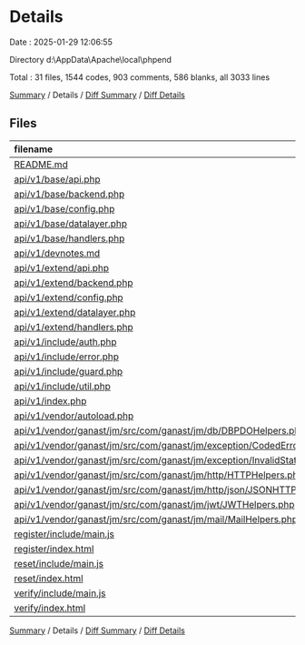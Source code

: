 # Details

Date : 2025-01-29 12:06:55

Directory d:\\AppData\\Apache\\local\\phpend

Total : 31 files,  1544 codes, 903 comments, 586 blanks, all 3033 lines

[Summary](results.md) / Details / [Diff Summary](diff.md) / [Diff Details](diff-details.md)

## Files
| filename | language | code | comment | blank | total |
| :--- | :--- | ---: | ---: | ---: | ---: |
| [README.md](/README.md) | Markdown | 11 | 0 | 6 | 17 |
| [api/v1/base/api.php](/api/v1/base/api.php) | PHP | 46 | 40 | 41 | 127 |
| [api/v1/base/backend.php](/api/v1/base/backend.php) | PHP | 112 | 96 | 22 | 230 |
| [api/v1/base/config.php](/api/v1/base/config.php) | PHP | 19 | 30 | 13 | 62 |
| [api/v1/base/datalayer.php](/api/v1/base/datalayer.php) | PHP | 326 | 259 | 91 | 676 |
| [api/v1/base/handlers.php](/api/v1/base/handlers.php) | PHP | 225 | 195 | 88 | 508 |
| [api/v1/devnotes.md](/api/v1/devnotes.md) | Markdown | 77 | 0 | 32 | 109 |
| [api/v1/extend/api.php](/api/v1/extend/api.php) | PHP | 10 | 11 | 6 | 27 |
| [api/v1/extend/backend.php](/api/v1/extend/backend.php) | PHP | 4 | 0 | 2 | 6 |
| [api/v1/extend/config.php](/api/v1/extend/config.php) | PHP | 2 | 6 | 3 | 11 |
| [api/v1/extend/datalayer.php](/api/v1/extend/datalayer.php) | PHP | 4 | 10 | 4 | 18 |
| [api/v1/extend/handlers.php](/api/v1/extend/handlers.php) | PHP | 12 | 34 | 7 | 53 |
| [api/v1/include/auth.php](/api/v1/include/auth.php) | PHP | 118 | 43 | 39 | 200 |
| [api/v1/include/error.php](/api/v1/include/error.php) | PHP | 30 | 18 | 14 | 62 |
| [api/v1/include/guard.php](/api/v1/include/guard.php) | PHP | 46 | 33 | 26 | 105 |
| [api/v1/include/util.php](/api/v1/include/util.php) | PHP | 65 | 42 | 25 | 132 |
| [api/v1/index.php](/api/v1/index.php) | PHP | 77 | 13 | 37 | 127 |
| [api/v1/vendor/autoload.php](/api/v1/vendor/autoload.php) | PHP | 20 | 1 | 5 | 26 |
| [api/v1/vendor/ganast/jm/src/com/ganast/jm/db/DBPDOHelpers.php](/api/v1/vendor/ganast/jm/src/com/ganast/jm/db/DBPDOHelpers.php) | PHP | 43 | 12 | 5 | 60 |
| [api/v1/vendor/ganast/jm/src/com/ganast/jm/exception/CodedErrorException.php](/api/v1/vendor/ganast/jm/src/com/ganast/jm/exception/CodedErrorException.php) | PHP | 11 | 7 | 7 | 25 |
| [api/v1/vendor/ganast/jm/src/com/ganast/jm/exception/InvalidStateException.php](/api/v1/vendor/ganast/jm/src/com/ganast/jm/exception/InvalidStateException.php) | PHP | 6 | 9 | 6 | 21 |
| [api/v1/vendor/ganast/jm/src/com/ganast/jm/http/HTTPHelpers.php](/api/v1/vendor/ganast/jm/src/com/ganast/jm/http/HTTPHelpers.php) | PHP | 17 | 11 | 10 | 38 |
| [api/v1/vendor/ganast/jm/src/com/ganast/jm/http/json/JSONHTTPHelpers.php](/api/v1/vendor/ganast/jm/src/com/ganast/jm/http/json/JSONHTTPHelpers.php) | PHP | 10 | 7 | 6 | 23 |
| [api/v1/vendor/ganast/jm/src/com/ganast/jm/jwt/JWTHelpers.php](/api/v1/vendor/ganast/jm/src/com/ganast/jm/jwt/JWTHelpers.php) | PHP | 41 | 9 | 16 | 66 |
| [api/v1/vendor/ganast/jm/src/com/ganast/jm/mail/MailHelpers.php](/api/v1/vendor/ganast/jm/src/com/ganast/jm/mail/MailHelpers.php) | PHP | 34 | 4 | 11 | 49 |
| [register/include/main.js](/register/include/main.js) | JavaScript | 36 | 0 | 5 | 41 |
| [register/index.html](/register/index.html) | HTML | 29 | 4 | 16 | 49 |
| [reset/include/main.js](/reset/include/main.js) | JavaScript | 39 | 1 | 5 | 45 |
| [reset/index.html](/reset/index.html) | HTML | 19 | 4 | 16 | 39 |
| [verify/include/main.js](/verify/include/main.js) | JavaScript | 40 | 0 | 7 | 47 |
| [verify/index.html](/verify/index.html) | HTML | 15 | 4 | 15 | 34 |

[Summary](results.md) / Details / [Diff Summary](diff.md) / [Diff Details](diff-details.md)